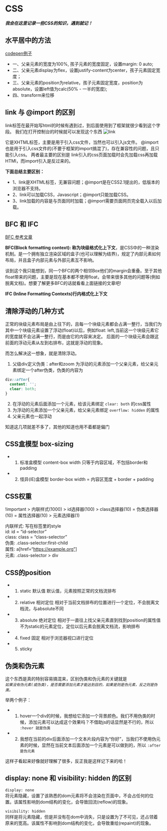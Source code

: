 # CSS

***我会在这里记录一些CSS的知识，遇到就记！***


## 水平居中的方法
[codepen例子](https://codepen.io/986191391/pen/oNYEzxd)
- 一、父亲元素的宽度为100%,  孩子元素的宽度固定，设置margin: 0 auto;
- 二、父亲元素display为flex，设置justify-content为center，孩子元素固定宽度；
- 三、父亲元素的position为relative，孩子元素固定宽度，position为absolute，设置left值为calc(50% - 一半的宽度);
- 四、transform来位移



## link 与 @import 的区别
link标签在最开始写html的时候有遇到过，到后面使用到了框架就很少看到这个字段。
我们在打开控制台的时候就可以发现这个东西
![link](https://img-blog.csdnimg.cn/20210226160401885.png)

它是XHTML标签，主要是用于引入css文件，当然也可以引入js文件。
@import 也是用于引入css文件的(不要于框架的import搞混了)，存在兼容性的问题，且只能引入css。
两者最主要的区别是 link引入的css页面加载时会先加载css再加载HTMl，而import引入是反过来的。

**下面总结主要区别：**

- 1、link是XHTML标签，无兼容问题；@import是在CSS2.1提出的，低版本的浏览器不支持。
- 2、link可以加载CSS，Javascript；@import只能加载CSS。
- 3、link加载的内容是与页面同时加载；@import需要页面网页完全载入以后加载。
		 

## BFC 和 IFC
[BFC 参考文章](https://blog.csdn.net/sinat_36422236/article/details/88763187)

**BFC(Block formatting context): 称为块级格式化上下文**，是CSS中的一种渲染机制。是一个拥有独立渲染区域的盒子(也可以理解为结界)，规定了内部元素如何布局，并且盒子内部元素与外部元素互不影响。

谈到这个我只能想到，同一个BFC的两个相邻Box他们的margin会重叠。至于其他float带来的问题，主要是现在基本都不使用float，会带来很多其他的问题等(例如脱离文档)。想要了解更多BFC的话就看看上面链接的文章吧!


**IFC (Inline Formatting Contexts)行内格式化上下文**


## 清除浮动的几种方式
正常的块级元素布局是由上往下的，且每一个块级元素都会占满一整行，当我们为其中一个块级元素设置了浮动(float)以后，例如float: left,当前这一个块级元素它的宽度就不会沾满一整行，而是由它的内容来决定。
后面的一个块级元素会跟这前面的浮动元素从左到右排布，这就是浮动的现象。

而怎么解决这一想象，就是清除浮动。

1. 父级div定义伪类：after和zoom 
	为浮动的元素添加一个父亲元素，给父亲元素绑定一个after伪类，伪类的内容为

```css
div::after{
  content: '';
  clear: both;
}
```

2. 在浮动的元素后面添加一个元素，给该元素绑定 `clear: both` 的css属性
3. 为浮动的元素添加一个父亲元素，给父亲元素绑定 `overflow: hidden` 的属性
4. 父亲元素也一起浮动

知道这几项就差不多了，其他的知道也用不着都是偏门



## CSS盒模型 box-sizing
- 1. 标准盒模型 content-box
width 只等于内容区域，不包括border和padding
- 2. 怪异(IE)盒模型 border-box
width = 内容区宽度 + border + padding


## CSS权重
!important > 内联样式(1000) > id选择器(100) > class选择器(10) = 伪类选择器(10) = 属性选择器(10) > 元素选择器(1)

内联样式: 写在标签里的style<br>
id: id = “id-selector”<br>
class: class = “class-selector”<br>
伪类: .class-selector:first-child<br>
属性: a[href=“https://example.org”]<br>
元素: .class-selector > div


## CSS的position
- 1. static 默认值
默认值，元素按照正常的文档流排布
- 2. relative 相对定位
相对于当前文档排布的位置进行一个定位，不会脱离文档流，与absolute不同
- 3. absolute 绝对定位
相对于一直往上找父亲元素直到找到position的属性值不为static的元素定位，定位以后元素会脱离文档流，影响排布
- 4. fixed 固定
相对于浏览器视口进行定位
- 5. sticky


## 伪类和伪元素
这个东西是真的特别容易搞混来，区别伪类和伪元素的关键就是<br>
*`如果没有伪元素(或伪类)，是否需要添加元素才能达到目的，如果是则是伪元素，反之则是伪类。`*

举两个例子：
- 1. hover一个div的时候，我想给它添加一个背景颜色。我们不用伪类的时候，添加元素可以达成这个效果吗？不借助js的话显然是不行的，所以 `:hover 就是伪类`
- 2. 我想在当前的div后面添加一个文本片段内容为“你好”，当我们不使用伪元素的时候，显然在当前文本后面添加一个元素是可以做到的，所以 `:after 是伪元素`

这样子看起来好像就好理解了很多，反正我是这样记下来的哈！


## display: none 和 visibility: hidden 的区别
`display: none`<br>
将元素隐藏，设置了该熟悉的dom元素将不会渲染在页面中，不会占任何的位置。该属性影响到dom结构的变化，会导致回流(reflow)的现象。

`visibility: hidden`<br>
同样是将元素隐藏，但是并没有在dom中消失，只是设置为了不可见，还占领着原来的宽高。该属性不影响到dom结构的变化，会导致重绘(repaint)的现象。



